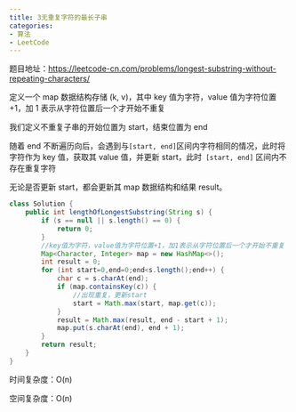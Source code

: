 ```yaml
---
title: 3无重复字符的最长子串
categories: 
- 算法
- LeetCode
---
```


题目地址：https://leetcode-cn.com/problems/longest-substring-without-repeating-characters/

定义一个 map 数据结构存储 (k, v)，其中 key 值为字符，value 值为字符位置 +1，加 1 表示从字符位置后一个才开始不重复

我们定义不重复子串的开始位置为 start，结束位置为 end

随着 end 不断遍历向后，会遇到与` [start, end] `区间内字符相同的情况，此时将字符作为 key 值，获取其 value 值，并更新 start，此时` [start, end]` 区间内不存在重复字符

无论是否更新 start，都会更新其 map 数据结构和结果 result。

```java
class Solution {
    public int lengthOfLongestSubstring(String s) {
        if (s == null || s.length() == 0) {
            return 0;
        }
        //key值为字符，value值为字符位置+1，加1表示从字符位置后一个才开始不重复
        Map<Character, Integer> map = new HashMap<>();
        int result = 0;
        for (int start=0,end=0;end<s.length();end++) {
            char c = s.charAt(end);
            if (map.containsKey(c)) {
                //出现重复，更新start
                start = Math.max(start, map.get(c));
            }
            result = Math.max(result, end - start + 1);
            map.put(s.charAt(end), end + 1);
        }
        return result;
    }
}
```

时间复杂度：O(n)

空间复杂度：O(n)
